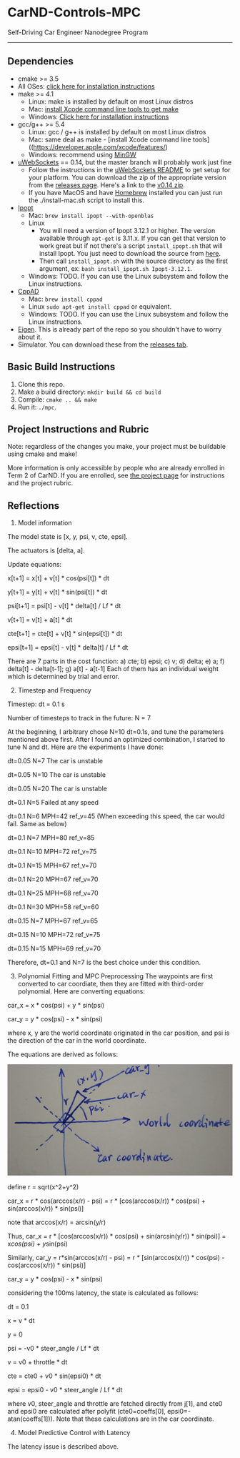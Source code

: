 # CarND-Controls-MPC
Self-Driving Car Engineer Nanodegree Program

---

## Dependencies

* cmake >= 3.5
 * All OSes: [click here for installation instructions](https://cmake.org/install/)
* make >= 4.1
  * Linux: make is installed by default on most Linux distros
  * Mac: [install Xcode command line tools to get make](https://developer.apple.com/xcode/features/)
  * Windows: [Click here for installation instructions](http://gnuwin32.sourceforge.net/packages/make.htm)
* gcc/g++ >= 5.4
  * Linux: gcc / g++ is installed by default on most Linux distros
  * Mac: same deal as make - [install Xcode command line tools]((https://developer.apple.com/xcode/features/)
  * Windows: recommend using [MinGW](http://www.mingw.org/)
* [uWebSockets](https://github.com/uWebSockets/uWebSockets) == 0.14, but the master branch will probably work just fine
  * Follow the instructions in the [uWebSockets README](https://github.com/uWebSockets/uWebSockets/blob/master/README.md) to get setup for your platform. You can download the zip of the appropriate version from the [releases page](https://github.com/uWebSockets/uWebSockets/releases). Here's a link to the [v0.14 zip](https://github.com/uWebSockets/uWebSockets/archive/v0.14.0.zip).
  * If you have MacOS and have [Homebrew](https://brew.sh/) installed you can just run the ./install-mac.sh script to install this.
* [Ipopt](https://projects.coin-or.org/Ipopt)
  * Mac: `brew install ipopt --with-openblas`
  * Linux
    * You will need a version of Ipopt 3.12.1 or higher. The version available through `apt-get` is 3.11.x. If you can get that version to work great but if not there's a script `install_ipopt.sh` that will install Ipopt. You just need to download the source from [here](https://www.coin-or.org/download/source/Ipopt/).
    * Then call `install_ipopt.sh` with the source directory as the first argument, ex: `bash install_ipopt.sh Ipopt-3.12.1`. 
  * Windows: TODO. If you can use the Linux subsystem and follow the Linux instructions.
* [CppAD](https://www.coin-or.org/CppAD/)
  * Mac: `brew install cppad`
  * Linux `sudo apt-get install cppad` or equivalent.
  * Windows: TODO. If you can use the Linux subsystem and follow the Linux instructions.
* [Eigen](http://eigen.tuxfamily.org/index.php?title=Main_Page). This is already part of the repo so you shouldn't have to worry about it.
* Simulator. You can download these from the [releases tab](https://github.com/udacity/CarND-MPC-Project/releases).



## Basic Build Instructions


1. Clone this repo.
2. Make a build directory: `mkdir build && cd build`
3. Compile: `cmake .. && make`
4. Run it: `./mpc`.

## Project Instructions and Rubric

Note: regardless of the changes you make, your project must be buildable using
cmake and make!

More information is only accessible by people who are already enrolled in Term 2
of CarND. If you are enrolled, see [the project page](https://classroom.udacity.com/nanodegrees/nd013/parts/40f38239-66b6-46ec-ae68-03afd8a601c8/modules/f1820894-8322-4bb3-81aa-b26b3c6dcbaf/lessons/b1ff3be0-c904-438e-aad3-2b5379f0e0c3/concepts/1a2255a0-e23c-44cf-8d41-39b8a3c8264a)
for instructions and the project rubric.

## Reflections

1. Model information

The model state is [x, y, psi, v, cte, epsi].

The actuators is [delta, a].

Update equations:

x[t+1] = x[t] + v[t] * cos(psi[t]) * dt

y[t+1] = y[t] + v[t] * sin(psi[t]) * dt

psi[t+1] = psi[t] - v[t] * delta[t] / Lf * dt

v[t+1] = v[t] + a[t] * dt

cte[t+1] = cte[t] + v[t] * sin(epsi[t]) * dt

epsi[t+1] = epsi[t] - v[t] * delta[t] / Lf * dt

There are 7 parts in the cost function:
a) cte; b) epsi; c) v; d) delta; e) a; f) delta[t] - delta[t-1]; g) a[t] - a[t-1]
Each of them has an individual weight which is determined by trial and error.


2. Timestep and Frequency

Timestep:
dt = 0.1 s

Number of timesteps to track in the future: 
N = 7

At the beginning, I arbitrary chose N=10 dt=0.1s, and tune the parameters mentioned above first. After I found an optimized combination, I started to tune N and dt.
Here are the experiments I have done:

dt=0.05 N=7  The car is unstable

dt=0.05 N=10 The car is unstable

dt=0.05 N=20 The car is unstable

dt=0.1  N=5  Failed at any speed

dt=0.1  N=6  MPH=42 ref_v=45 (When exceeding this speed, the car would fail. Same as below) 

dt=0.1  N=7  MPH=80 ref_v=85 

dt=0.1  N=10 MPH=72 ref_v=75 

dt=0.1  N=15 MPH=67 ref_v=70 

dt=0.1  N=20 MPH=67 ref_v=70

dt=0.1  N=25 MPH=68 ref_v=70

dt=0.1  N=30 MPH=58 ref_v=60

dt=0.15 N=7  MPH=67 ref_v=65

dt=0.15 N=10 MPH=72 ref_v=75

dt=0.15 N=15 MPH=69 ref_v=70

Therefore, dt=0.1 and N=7 is the best choice under this condition.

3. Polynomial Fitting and MPC Preprocessing
The waypoints are first converted to car coordiate, then they are fitted with third-order polynomial.
Here are converting equations:

car_x = x * cos(psi) + y * sin(psi)

car_y = y * cos(psi) - x * sin(psi)

where x, y are the world coordinate originated in the car position, and psi is the direction of the car in the world coordinate.

The equations are derived as follows:

![](https://github.com/seanxu1015/SDC_P10_MPC/blob/master/coordinate_converting.png)

define r = sqrt(x^2+y^2)

car_x = r * cos(arccos(x/r) - psi) = r * [cos(arccos(x/r)) * cos(psi) + sin(arccos(x/r)) * sin(psi)]

note that arccos(x/r) = arcsin(y/r)

Thus, car_x = r * [cos(arccos(x/r)) * cos(psi) + sin(arcsin(y/r)) * sin(psi)] = x*cos(psi) + y*sin(psi)

Similarly, 
car_y = r*sin(arccos(x/r) - psi) = r * [sin(arccos(x/r)) * cos(psi) - cos(arccos(x/r)) * sin(psi)]

car_y = y * cos(psi) - x * sin(psi)

considering the 100ms latency, the state is calculated as follows:

dt = 0.1

x = v * dt

y = 0

psi = -v0 * steer_angle / Lf * dt

v = v0 + throttle * dt

cte = cte0 + v0 * sin(epsi0) * dt

epsi = epsi0 - v0 * steer_angle / Lf * dt

where v0, steer_angle and throttle are fetched directly from j[1], and cte0 and epsi0 are calculated after polyfit (cte0=coeffs[0], epsi0=-atan(coeffs[1])). Note that these calculations are in the car coordinate.

4. Model Predictive Control with Latency

The latency issue is described above. 
